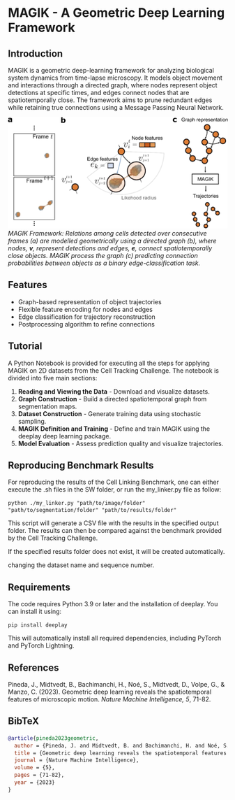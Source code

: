 # MAGIK - A Geometric Deep Learning Framework

## Introduction

MAGIK is a geometric deep-learning framework for analyzing biological system dynamics from time-lapse microscopy. It models object movement and interactions through a directed graph, where nodes represent object detections at specific times, and edges connect nodes that are spatiotemporally close. The framework aims to prune redundant edges while retaining true connections using a Message Passing Neural Network.

![MAGIK Framework](MAGIK.png)
_MAGIK Framework: Relations among cells detected over consecutive frames (a) are modelled geometrically using a directed graph (b), where nodes, **v**, represent detections and edges, **e**, connect spatiotemporally close objects. MAGIK process the graph (c) predicting connection probabilities between objects as a binary edge-classification task._

## Features

- Graph-based representation of object trajectories
- Flexible feature encoding for nodes and edges
- Edge classification for trajectory reconstruction
- Postprocessing algorithm to refine connections

## Tutorial

A Python Notebook is provided for executing all the steps for applying MAGIK on 2D datasets from the Cell Tracking Challenge. The notebook is divided into five main sections:

1. **Reading and Viewing the Data** - Download and visualize datasets.
2. **Graph Construction** - Build a directed spatiotemporal graph from segmentation maps.
3. **Dataset Construction** - Generate training data using stochastic sampling.
4. **MAGIK Definition and Training** - Define and train MAGIK using the deeplay deep learning package.
5. **Model Evaluation** - Assess prediction quality and visualize trajectories.

## Reproducing Benchmark Results

For reproducing the results of the Cell Linking Benchmark, one can either execute the .sh files in the SW folder, or run the my_linker.py file as follow:

```
python ./my_linker.py "path/to/image/folder" "path/to/segmentation/folder" "path/to/results/folder"
```

This script will generate a CSV file with the results in the specified output folder. The results can then be compared against the benchmark provided by the Cell Tracking Challenge.

If the specified results folder does not exist, it will be created automatically.

changing the dataset name and sequence number.

## Requirements

The code requires Python 3.9 or later and the installation of deeplay. You can install it using:

```
pip install deeplay
```

This will automatically install all required dependencies, including PyTorch and PyTorch Lightning.

## References

Pineda, J., Midtvedt, B., Bachimanchi, H., Noé, S., Midtvedt, D., Volpe, G., & Manzo, C. (2023). Geometric deep learning reveals the spatiotemporal features of microscopic motion. _Nature Machine Intelligence, 5_, 71-82.

## BibTeX

```bibtex
@article{pineda2023geometric,
  author = {Pineda, J. and Midtvedt, B. and Bachimanchi, H. and Noé, S. and Midtvedt, D. and Volpe, G. and Manzo, C.},
  title = {Geometric deep learning reveals the spatiotemporal features of microscopic motion},
  journal = {Nature Machine Intelligence},
  volume = {5},
  pages = {71-82},
  year = {2023}
}
```
